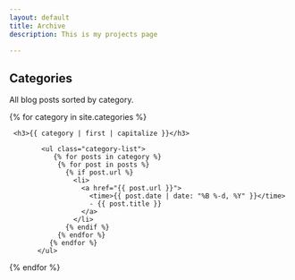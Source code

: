 ```yaml
---
layout: default
title: Archive
description: This is my projects page

---
```


## Categories

All blog posts sorted by category.

<div class="categories">
  {% for category in site.categories %}

     <h3>{{ category | first | capitalize }}</h3>

            <ul class="category-list">
               {% for posts in category %}
                {% for post in posts %}
                  {% if post.url %}
                    <li>
                      <a href="{{ post.url }}">
                        <time>{{ post.date | date: "%B %-d, %Y" }}</time>
                        - {{ post.title }}
                      </a>
                    </li>
                  {% endif %}
                {% endfor %}
              {% endfor %}
           </ul>
  {% endfor %}
</div>

